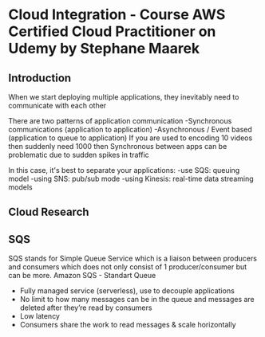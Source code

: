 # Cloud Integration - Course AWS Certified Cloud Practitioner on Udemy by Stephane Maarek

## Introduction
When we start deploying multiple applications, they inevitably need to communicate with each other

There are two patterns of application communication
-Synchronous communications (application to application)
-Asynchronous / Event based (application to queue to application)
If you are used to encoding 10 videos then suddenly need 1000 then Synchronous between apps can be problematic due to sudden spikes in traffic

In this case, it's best to separate your applications:
-use SQS: queuing model
-using SNS: pub/sub mode
-using Kinesis: real-time data streaming models
## Cloud Research
## SQS 
SQS stands for Simple Queue Service which is a liaison between producers and consumers which does not only consist of 1 producer/consumer but can be more.
Amazon SQS - Standart Queue
- Fully managed service (serverless), use to decouple applications
- No limit to how many messages can be in the queue and messages are deleted after they’re read by consumers
- Low latency
- Consumers share the work to read messages & scale horizontally
